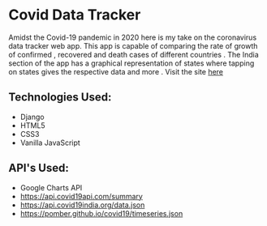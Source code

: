 # Covid Data Tracker

Amidst the Covid-19 pandemic in 2020 here is my take on the coronavirus data tracker web app. This app is capable of comparing the rate of growth of confirmed , recovered and death cases of different countries .
The India section of the app has a graphical representation of states where tapping on states gives the respective data and more .
Visit the site [here](http://covidtracker.pythonanywhere.com/) 

## Technologies Used:
+ Django
+ HTML5
+ CSS3
+ Vanilla JavaScript


## API's Used:
+ Google Charts API
+ https://api.covid19api.com/summary
+ https://api.covid19india.org/data.json
+ https://pomber.github.io/covid19/timeseries.json
